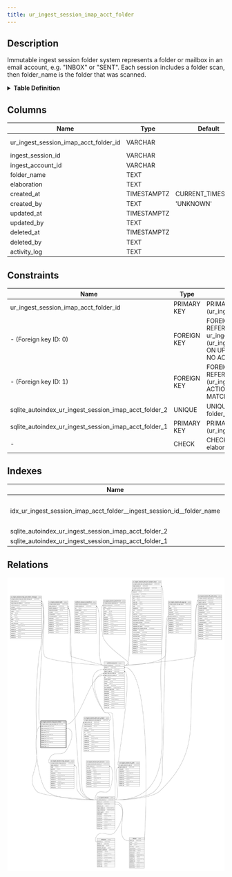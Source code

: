 ```yaml
---
title: ur_ingest_session_imap_acct_folder
---
```


## Description

Immutable ingest session folder system represents a folder or mailbox in an email account, e.g. "INBOX" or "SENT". Each  session includes a folder scan, then folder_name is the  folder that was scanned.

<details>
<summary><strong>Table Definition</strong></summary>

```sql
CREATE TABLE "ur_ingest_session_imap_acct_folder" (
    "ur_ingest_session_imap_acct_folder_id" VARCHAR PRIMARY KEY NOT NULL,
    "ingest_session_id" VARCHAR NOT NULL,
    "ingest_account_id" VARCHAR NOT NULL,
    "folder_name" TEXT NOT NULL,
    "elaboration" TEXT CHECK(json_valid(elaboration) OR elaboration IS NULL),
    "created_at" TIMESTAMPTZ DEFAULT CURRENT_TIMESTAMP,
    "created_by" TEXT DEFAULT 'UNKNOWN',
    "updated_at" TIMESTAMPTZ,
    "updated_by" TEXT,
    "deleted_at" TIMESTAMPTZ,
    "deleted_by" TEXT,
    "activity_log" TEXT,
    FOREIGN KEY("ingest_session_id") REFERENCES "ur_ingest_session"("ur_ingest_session_id"),
    FOREIGN KEY("ingest_account_id") REFERENCES "ur_ingest_session_imap_account"("ur_ingest_session_imap_account_id"),
    UNIQUE("ingest_account_id", "folder_name")
)
```

</details>

## Columns

| Name                                  | Type        | Default           | Nullable | Children                                                                                                                            | Parents                                                             | Comment                                                 |
| ------------------------------------- | ----------- | ----------------- | -------- | ----------------------------------------------------------------------------------------------------------------------------------- | ------------------------------------------------------------------- | ------------------------------------------------------- |
| ur_ingest_session_imap_acct_folder_id | VARCHAR     |                   | false    | [uniform_resource](uniform_resource) [ur_ingest_session_imap_acct_folder_message](ur_ingest_session_imap_acct_folder_message) |                                                                     | {"isSqlDomainZodDescrMeta":true,"isVarChar":true}       |
| ingest_session_id                     | VARCHAR     |                   | false    |                                                                                                                                     | [ur_ingest_session](/surveilr/reference/db/surveilr-state-schema/ur_ingest_session)                           | {"isSqlDomainZodDescrMeta":true,"isVarChar":true}       |
| ingest_account_id                     | VARCHAR     |                   | false    |                                                                                                                                     | [ur_ingest_session_imap_account](/surveilr/reference/db/surveilr-state-schema/ur_ingest_session_imap_account) | {"isSqlDomainZodDescrMeta":true,"isVarChar":true}       |
| folder_name                           | TEXT        |                   | false    |                                                                                                                                     |                                                                     |                                                         |
| elaboration                           | TEXT        |                   | true     |                                                                                                                                     |                                                                     | {"isSqlDomainZodDescrMeta":true,"isJsonText":true}      |
| created_at                            | TIMESTAMPTZ | CURRENT_TIMESTAMP | true     |                                                                                                                                     |                                                                     |                                                         |
| created_by                            | TEXT        | 'UNKNOWN'         | true     |                                                                                                                                     |                                                                     |                                                         |
| updated_at                            | TIMESTAMPTZ |                   | true     |                                                                                                                                     |                                                                     |                                                         |
| updated_by                            | TEXT        |                   | true     |                                                                                                                                     |                                                                     |                                                         |
| deleted_at                            | TIMESTAMPTZ |                   | true     |                                                                                                                                     |                                                                     |                                                         |
| deleted_by                            | TEXT        |                   | true     |                                                                                                                                     |                                                                     |                                                         |
| activity_log                          | TEXT        |                   | true     |                                                                                                                                     |                                                                     | {"isSqlDomainZodDescrMeta":true,"isJsonSqlDomain":true} |

## Constraints

| Name                                                  | Type        | Definition                                                                                                                                                       |
| ----------------------------------------------------- | ----------- | ---------------------------------------------------------------------------------------------------------------------------------------------------------------- |
| ur_ingest_session_imap_acct_folder_id                 | PRIMARY KEY | PRIMARY KEY (ur_ingest_session_imap_acct_folder_id)                                                                                                              |
| - (Foreign key ID: 0)                                 | FOREIGN KEY | FOREIGN KEY (ingest_account_id) REFERENCES ur_ingest_session_imap_account (ur_ingest_session_imap_account_id) ON UPDATE NO ACTION ON DELETE NO ACTION MATCH NONE |
| - (Foreign key ID: 1)                                 | FOREIGN KEY | FOREIGN KEY (ingest_session_id) REFERENCES ur_ingest_session (ur_ingest_session_id) ON UPDATE NO ACTION ON DELETE NO ACTION MATCH NONE                           |
| sqlite_autoindex_ur_ingest_session_imap_acct_folder_2 | UNIQUE      | UNIQUE (ingest_account_id, folder_name)                                                                                                                          |
| sqlite_autoindex_ur_ingest_session_imap_acct_folder_1 | PRIMARY KEY | PRIMARY KEY (ur_ingest_session_imap_acct_folder_id)                                                                                                              |
| -                                                     | CHECK       | CHECK(json_valid(elaboration) OR elaboration IS NULL)                                                                                                            |

## Indexes

| Name                                                                   | Definition                                                                                                                                                        |
| ---------------------------------------------------------------------- | ----------------------------------------------------------------------------------------------------------------------------------------------------------------- |
| idx_ur_ingest_session_imap_acct_folder__ingest_session_id__folder_name | CREATE INDEX "idx_ur_ingest_session_imap_acct_folder__ingest_session_id__folder_name" ON "ur_ingest_session_imap_acct_folder"("ingest_session_id", "folder_name") |
| sqlite_autoindex_ur_ingest_session_imap_acct_folder_2                  | UNIQUE (ingest_account_id, folder_name)                                                                                                                           |
| sqlite_autoindex_ur_ingest_session_imap_acct_folder_1                  | PRIMARY KEY (ur_ingest_session_imap_acct_folder_id)                                                                                                               |

## Relations

![er](../../../../../../assets/ur_ingest_session_imap_acct_folder.svg)

